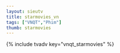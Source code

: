 ```yaml
---
layout: sieutv
title: starmovies_vn
tags: ["VNQT","Phim"]
thumb: starmovies
---
```

{% include tvadv key="vnqt_starmovies" %}
